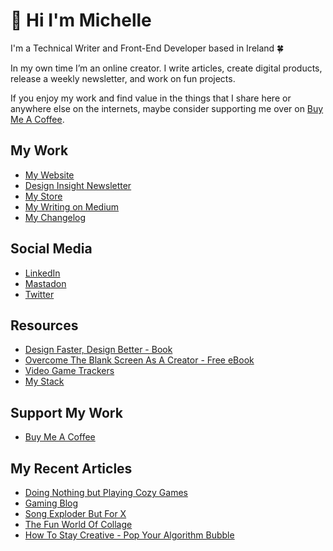 # 👋 Hi I'm Michelle

<!-- <div id="badges">
  <a href="https://twitter.com/heymichellemac">
    <img src="https://img.shields.io/badge/Twitter-blue?style=for-the-badge&logo=twitter&logoColor=white" alt="Twitter Badge"/>
  </a>
  <a href="https://heymichellemac.medium.com/membership">
    <img src="https://img.shields.io/badge/Medium-blue?style=for-the-badge&logo=medium&logoColor=white" alt="Medium Badge"/>
  </a>
  <a href="https://www.linkedin.com/company/heymichellemac/">
    <img src="https://img.shields.io/badge/LinkedIn-blue?style=for-the-badge&logo=linkedin&logoColor=white" alt="LinkedIn Badge"/>
  </a>
  <a href="https://www.buymeacoffee.com/heymichellemac">
    <img src="https://img.shields.io/badge/Buymeacoffee-blue?style=for-the-badge&logo=buymeacoffee&logoColor=white" alt="Buy Me A Coffee Badge"/>
  </a>

</div> -->

I'm a Technical Writer and Front-End Developer based in Ireland 🍀

In my own time I’m an online creator. I write articles, create digital products, release a weekly newsletter, and work on fun projects.

If you enjoy my work and find value in the things that I share here or anywhere else on the internets, maybe consider supporting me over on [Buy Me A Coffee](https://www.buymeacoffee.com/heymichellemac).

## My Work
- [My Website](https://heymichellemac.com/)
- [Design Insight Newsletter](https://designinsight.substack.com/)
- [My Store](https://store.heymichellemac.com/)
- [My Writing on Medium](https://heymichellemac.medium.com/membership)
- [My Changelog](https://changelog.heymichellemac.com/)

## Social Media
- [LinkedIn](https://www.linkedin.com/in/michellemccausland/)
- [Mastadon](https://pkm.social/@heymichellemac)
- [Twitter](https://twitter.com/heymichellemac)

## Resources
- [Design Faster, Design Better - Book](https://designfaster.netlify.app/)
- [Overcome The Blank Screen As A Creator - Free eBook](https://gum.co/blank-screen)
- [Video Game Trackers](https://heymichellemac.com/video-game-trackers)
- [My Stack](https://www.heymichellemac.com/stack)

## Support My Work
- [Buy Me A Coffee](https://www.buymeacoffee.com/heymichellemac)


## My Recent Articles

<!-- BLOG-POST-LIST:START -->
- [Doing Nothing but Playing Cozy Games](https://heymichellemac.com/cozy-games)
- [Gaming Blog](https://heymichellemac.com/gaming-blog)
- [Song Exploder But For X](https://heymichellemac.com/song-exploder)
- [The Fun World Of Collage](https://heymichellemac.com/fun-world-of-collage)
- [How To Stay Creative - Pop Your Algorithm Bubble](https://heymichellemac.com/pop-your-algorithm-bubble)
<!-- BLOG-POST-LIST:END -->


